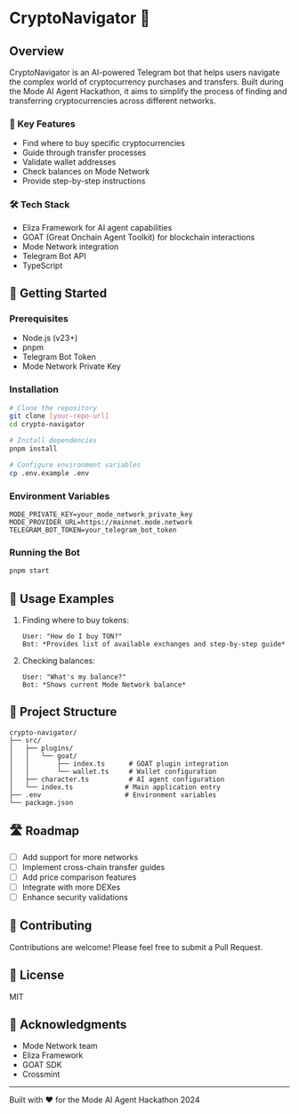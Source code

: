 # CryptoNavigator 🧭

## Overview
CryptoNavigator is an AI-powered Telegram bot that helps users navigate the complex world of cryptocurrency purchases and transfers. Built during the Mode AI Agent Hackathon, it aims to simplify the process of finding and transferring cryptocurrencies across different networks.

### 🌟 Key Features
- Find where to buy specific cryptocurrencies
- Guide through transfer processes
- Validate wallet addresses
- Check balances on Mode Network
- Provide step-by-step instructions

### 🛠 Tech Stack
- Eliza Framework for AI agent capabilities
- GOAT (Great Onchain Agent Toolkit) for blockchain interactions
- Mode Network integration
- Telegram Bot API
- TypeScript

## 🚀 Getting Started

### Prerequisites
- Node.js (v23+)
- pnpm
- Telegram Bot Token
- Mode Network Private Key

### Installation
```bash
# Clone the repository
git clone [your-repo-url]
cd crypto-navigator

# Install dependencies
pnpm install

# Configure environment variables
cp .env.example .env
```

### Environment Variables
```env
MODE_PRIVATE_KEY=your_mode_network_private_key
MODE_PROVIDER_URL=https://mainnet.mode.network
TELEGRAM_BOT_TOKEN=your_telegram_bot_token
```

### Running the Bot
```bash
pnpm start
```

## 🤖 Usage Examples
1. Finding where to buy tokens:
   ```
   User: "How do I buy TON?"
   Bot: *Provides list of available exchanges and step-by-step guide*
   ```

2. Checking balances:
   ```
   User: "What's my balance?"
   Bot: *Shows current Mode Network balance*
   ```

## 🔧 Project Structure
```
crypto-navigator/
├── src/
│   ├── plugins/
│   │   └── goat/
│   │       ├── index.ts      # GOAT plugin integration
│   │       └── wallet.ts     # Wallet configuration
│   ├── character.ts          # AI agent configuration
│   └── index.ts             # Main application entry
├── .env                     # Environment variables
└── package.json
```

## 🛣 Roadmap
- [ ] Add support for more networks
- [ ] Implement cross-chain transfer guides
- [ ] Add price comparison features
- [ ] Integrate with more DEXes
- [ ] Enhance security validations

## 🤝 Contributing
Contributions are welcome! Please feel free to submit a Pull Request.

## 📝 License
MIT

## 🙏 Acknowledgments
- Mode Network team
- Eliza Framework
- GOAT SDK
- Crossmint

---
Built with ❤️ for the Mode AI Agent Hackathon 2024
